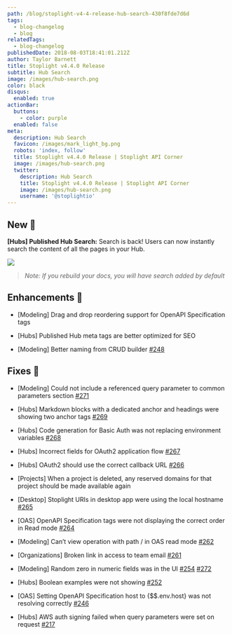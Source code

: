 ```yaml
---
path: /blog/stoplight-v4-4-release-hub-search-430f8fde7d6d
tags:
  - blog-changelog
  - blog
relatedTags:
  - blog-changelog
publishedDate: 2018-08-03T18:41:01.212Z
author: Taylor Barnett
title: Stoplight v4.4.0 Release
subtitle: Hub Search
image: /images/hub-search.png
color: black
disqus:
  enabled: true
actionBar:
  buttons:
    - color: purple
  enabled: false
meta:
  description: Hub Search
  favicon: /images/mark_light_bg.png
  robots: 'index, follow'
  title: Stoplight v4.4.0 Release | Stoplight API Corner
  image: /images/hub-search.png
  twitter:
    description: Hub Search
    title: Stoplight v4.4.0 Release | Stoplight API Corner
    image: /images/hub-search.png
    username: '@stoplightio'
---
```

## New 🚀

**[Hubs] Published Hub Search:** Search is back! Users can now instantly search the content of all the pages in your Hub.

![](https://cdn-images-1.medium.com/max/4000/0*aBLqg4zXoL67b5uQ.png)
> *Note: If you rebuild your docs, you will have search added by default*

## Enhancements 💪

* [Modeling] Drag and drop reordering support for OpenAPI Specification tags

* [Hubs] Published Hub meta tags are better optimized for SEO

* [Modeling] Better naming from CRUD builder [#248](https://github.com/stoplightio/desktop/issues/248)

## Fixes 🔧

* [Modeling] Could not include a referenced query parameter to common parameters section [#271](https://github.com/stoplightio/desktop/issues/271)

* [Hubs] Markdown blocks with a dedicated anchor and headings were showing two anchor tags [#269](https://github.com/stoplightio/desktop/issues/269)

* [Hubs] Code generation for Basic Auth was not replacing environment variables [#268](https://github.com/stoplightio/desktop/issues/268)

* [Hubs] Incorrect fields for OAuth2 application flow [#267](https://github.com/stoplightio/desktop/issues/267)

* [Hubs] OAuth2 should use the correct callback URL [#266](https://github.com/stoplightio/desktop/issues/266)

* [Projects] When a project is deleted, any reserved domains for that project should be made available again

* [Desktop] Stoplight URIs in desktop app were using the local hostname [#265](https://github.com/stoplightio/desktop/issues/265)

* [OAS] OpenAPI Specification tags were not displaying the correct order in Read mode [#264](https://github.com/stoplightio/desktop/issues/264)

* [Modeling] Can’t view operation with path / in OAS read mode [#262](https://github.com/stoplightio/desktop/issues/262)

* [Organizations] Broken link in access to team email [#261](https://github.com/stoplightio/desktop/issues/261)

* [Modeling] Random zero in numeric fields was in the UI [#254](https://github.com/stoplightio/desktop/issues/254) [#272](https://github.com/stoplightio/desktop/issues/272)

* [Hubs] Boolean examples were not showing [#252](https://github.com/stoplightio/desktop/issues/252)

* [OAS] Setting OpenAPI Specification host to {$$.env.host} was not resolving correctly [#246](https://github.com/stoplightio/desktop/issues/246)

* [Hubs] AWS auth signing failed when query parameters were set on request [#217](https://github.com/stoplightio/desktop/issues/217)

